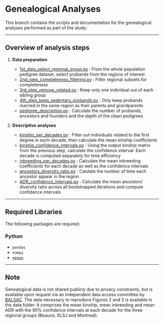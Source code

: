 # Genealogical Analyses

This branch contains the scripts and documentation for the genealogical analyses performed as part of the study:  

---

## Overview of analysis steps

1. **Data preparation**
   - [1st_step_select_regional_group.py](1st_step_select_regional_group.py) : From the whole population pedigree dataset, select probands from the regions of interest
   - [2nd_step_completeness_filtering.py](2nd_step_completeness_filtering.py) : Filter regional subsets for completeness
   - [3rd_step_remove_related.py](3rd_step_remove_related.py) : Keep only one individual out of each sibling group
   - [4th_step_keep_sedentary_probands.py](4th_step_keep_sedentary_probands.py) : Only keep probands married in the same region as their parents and grandparents
   - [pedigree_description.py](pedigree_description.py) : Calculate the number of probands, ancestors and founders and the depth of the clean pedigrees
  
2. **Descriptive analyses**
   - [kinship_per_decades.py](kinship_per_decades.py) : Filter out individuals related to the first degree in each decade, then calculate the mean kinship coefficients
   - [kinship_confidence_intervals.py](kinship_confidence_intervals.py) : Using the output kinship matrix from the previous step, calculate the confidence interval. Each decade is computed separately for time efficiency
   - [inbreeding_per_decades.py](inbreeding_per_decades.py) : Calculate the mean inbreeding coefficients for each decade as well as the confidence intervals
   - [ancestors_diversity_ratio.py](ancestors_diversity_ratio.py) : Calulate the number of time each ancestor appear in the region
   - [ADR_confidence_intervals.py](ADR_confidence_intervals.py) : Calculate the mean ancestors' diversity ratio across all bootstrapped iterations and compute confidence intervals

---

## Required Libraries

The following packages are required:

### Python

- `pandas`
- `numpy`
- [`geneo`](https://github.com/GPhMorin/geneo)

---

## Note

Genealogical data is not shared publicly due to privacy constraints, but is available upon request via an independent data access committee by [BALSAC](https://balsac.uqac.ca/acces-donnees/). The data necessary to reproduce Figures 2 and 3 is available in the data folder. It comprises the mean kinship, mean inbreeding and mean ADR with the 95% confidence intervals at each decade for the three regional groups (Beauce, SLSJ and Montreal).
